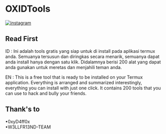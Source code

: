 # OXIDTools

[![instagram](https://img.shields.io/badge/Instagram-@risnfdllh9-ff69b4?style=plastic&logo=instagram.svg)](https://instagram.com/risnfdllh9)

Read First
----

ID :
Ini adalah tools gratis yang siap
untuk di install pada aplikasi termux
anda. Semuanya tersusun dan diringkas
secara menarik, semuanya dapat anda install
hanya dengan satu klik. Didalamnya berisi
200 alat yang dapat anda gunakan untuk
meretas dan menjahili teman anda.

EN :
This is a free tool that is ready to
be installed on your Termux application.
Everything is arranged and summarized
interestingly, everything you can install
with just one click. It contains 200 tools
that you can use to hack and bully your friends.

Thank's to
----

•0xyD4ff0x  
•W3LLFR13ND-TEAM
